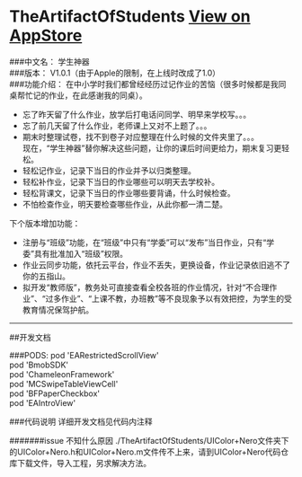 # TheArtifactOfStudents [View on AppStore](https://itunes.apple.com/hk/app/xue-sheng-shen-qi/id1029779698?mt=8)
###中文名：	学生神器    
###版本：	V1.0.1（由于Apple的限制，在上线时改成了1.0）   
###功能介绍：
在中小学时我们都曾经经历过记作业的苦恼（很多时候都是我同桌帮忙记的作业，在此感谢我的同桌）。   
 - 忘了昨天留了什么作业，放学后打电话问同学、明早来学校写。。。   
 - 忘了前几天留了什么作业，老师课上又对不上题了。。。   
 - 期末时整理试卷，找不到卷子对应整理在什么时候的文件夹里了。。。   
现在，“学生神器”替你解决这些问题，让你的课后时间更给力，期末复习更轻松。   
 - 轻松记作业，记录下当日的作业并予以归类整理。   
 - 轻松补作业，记录下当日的作业哪些可以明天去学校补。   
 - 轻松背课文，记录下当日的作业哪些要背诵，什么时候检查。   
 - 不怕检查作业，明天要检查哪些作业，从此你都一清二楚。  
 
下个版本增加功能：   
 - 注册与“班级”功能，在“班级”中只有“学委”可以“发布”当日作业，只有“学委”具有批准加入“班级”权限。      
 - 作业云同步功能，依托云平台，作业不丢失，更换设备，作业记录依旧逃不了你的五指山。   
 - 拟开发“教师版”，教务处可直接查看全校各班的作业情况，针对“不合理作业”、“过多作业”、“上课不教，办班教”等不良现象予以有效把控，为学生的受教育情况保驾护航。   

___

##开发文档

###PODS:
pod 'EARestrictedScrollView'    
pod 'BmobSDK'    
pod 'ChameleonFramework'   
pod 'MCSwipeTableViewCell'    
pod 'BFPaperCheckbox'    
pod 'EAIntroView'    

  
###代码说明
 详细开发文档见代码内注释

#######issue
不知什么原因 ./TheArtifactOfStudents/UIColor+Nero文件夹下的UIColor+Nero.h和UIColor+Nero.m文件传不上来，请到UIColor+Nero代码仓库下载文件，导入工程，另求解决方法。

